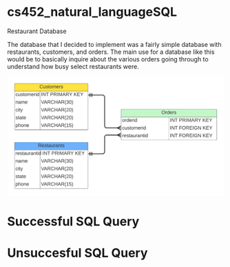 # cs452_natural_languageSQL
Restaurant Database

The database that I decided to implement was a fairly simple database with restaurants, customers, and orders. The main use for a database like this would be to basically inquire about the various orders going through to understand how busy select restaurants were.

<img src="schema.png">

# Successful SQL Query


# Unsuccesful SQL Query
